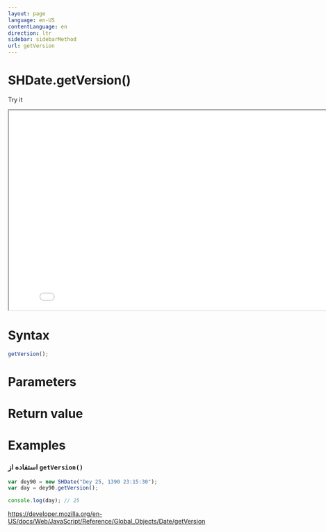 ```yaml
---
layout: page
language: en-US
contentLanguage: en
direction: ltr
sidebar: sidebarMethod
url: getVersion
---
```


# SHDate.getVersion()

Try it

<iframe style="width: 830px; height: 460px;" src="/SHDateTime-js/examples/live.html?function=getVersion" title="MDN Web Docs Interactive Example" loading="lazy"></iframe>
<br/>

# Syntax

```js
getVersion();
```

# Parameters

# Return value

# Examples

### استفاده از <code dir="ltr">getVersion()</code>

```js
var dey90 = new SHDate("Dey 25, 1390 23:15:30");
var day = dey90.getVersion();

console.log(day); // 25
```

https://developer.mozilla.org/en-US/docs/Web/JavaScript/Reference/Global_Objects/Date/getVersion
